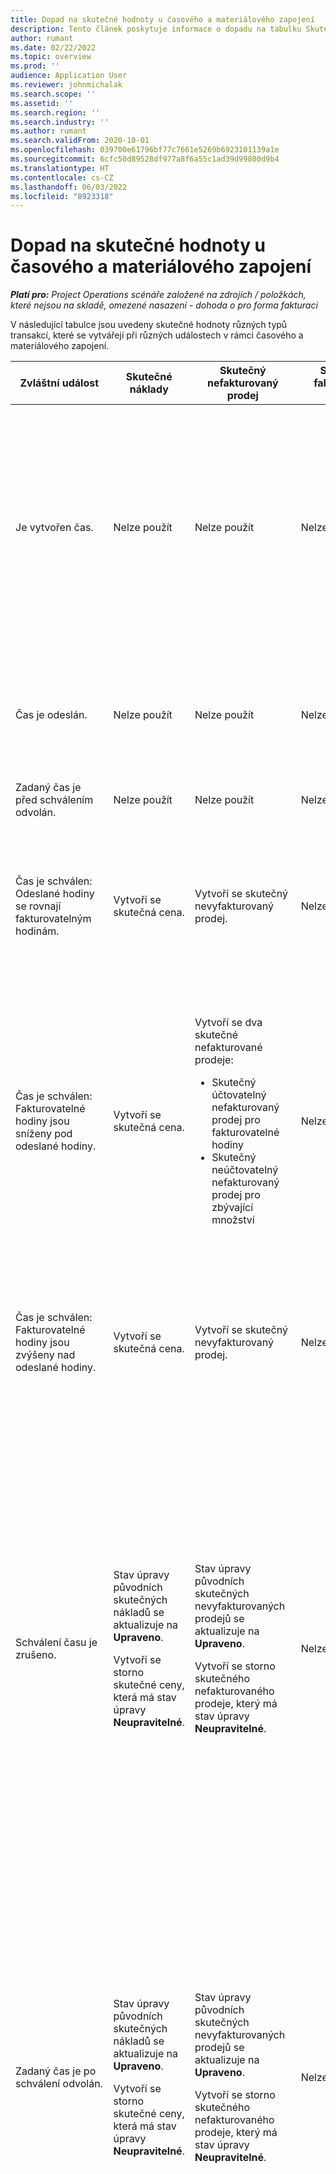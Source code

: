 ```yaml
---
title: Dopad na skutečné hodnoty u časového a materiálového zapojení
description: Tento článek poskytuje informace o dopadu na tabulku Skutečné hodnoty při různých událostech během životního cyklu časového a materiálového zapojení v Microsoft Dynamics 365 Project Operations.
author: rumant
ms.date: 02/22/2022
ms.topic: overview
ms.prod: ''
audience: Application User
ms.reviewer: johnmichalak
ms.search.scope: ''
ms.assetid: ''
ms.search.region: ''
ms.search.industry: ''
ms.author: rumant
ms.search.validFrom: 2020-10-01
ms.openlocfilehash: 039700e61796bf77c7661e5269b6923101139a1e
ms.sourcegitcommit: 6cfc50d89528df977a8f6a55c1ad39d99800d9b4
ms.translationtype: HT
ms.contentlocale: cs-CZ
ms.lasthandoff: 06/03/2022
ms.locfileid: "8923318"
---
```

# <a name="actuals-impact-in-a-time-and-materials-engagement"></a>Dopad na skutečné hodnoty u časového a materiálového zapojení

_**Platí pro:** Project Operations scénáře založené na zdrojích / položkách, které nejsou na skladě, omezené nasazení - dohoda o pro forma fakturaci_

V následující tabulce jsou uvedeny skutečné hodnoty různých typů transakcí, které se vytvářejí při různých událostech v rámci časového a materiálového zapojení.

| Zvláštní událost | Skutečné náklady | Skutečný nefakturovaný prodej | Skutečný fakturovaný prodej | Příklad |
|---|---|---|---|---|
| Je vytvořen čas. | Nelze použít | Nelze použít | Nelze použít | <p>Bob Kozack z organizační jednotky Fabrikam US, který stojí 100 USD za hodinu, pracuje na projektu s názvem „Instalace ARM ve společnosti Adatum“. Pro tento projekt je jeho smluvní fakturovaná sazba 200 USD za hodinu. Zde je ukázkový časový záznam za uživatele Bob Kozak:</p><p>Bob Kozack, 8 hodin</p> |
| Čas je odeslán. | Nelze použít | Nelze použít | Nelze použít | Pro časový záznam se vytvoří řádek nákladového deníku a deníky nevyúčtovaných prodejů. Výchozí cena a nákladová sazba se zadají do deníkového záznamu. |
| Zadaný čas je před schválením odvolán. | Nelze použít | Nelze použít | Nelze použít | |
| Čas je schválen: Odeslané hodiny se rovnají fakturovatelným hodinám. | Vytvoří se skutečná cena. | Vytvoří se skutečný nevyfakturovaný prodej. | Nelze použít | <p>Nové skutečné hodnoty, které jsou vytvořeny:</p><ul><li>**Skutečná cena:** Bob Kozack, 8 hodin, 800 USD</li><li>**Skutečné nevyfakturované prodeje:** Bob Kozack, 8 hodin, 1 600 USD</li></ul> |
| Čas je schválen: Fakturovatelné hodiny jsou sníženy pod odeslané hodiny. | Vytvoří se skutečná cena. | <p>Vytvoří se dva skutečné nefakturované prodeje:</p><ul><li>Skutečný účtovatelný nefakturovaný prodej pro fakturovatelné hodiny</li><li>Skutečný neúčtovatelný nefakturovaný prodej pro zbývající množství</li></ul> | Nelze použít | <p>Nové skutečné hodnoty, které jsou vytvořeny:</p><ul><li>**Skutečná cena:** Bob Kozack, 8 hodin, 800 USD</li><li>**Skutečné nevyfakturované prodeje**: Bob Kozack, 6 hodin, 1 200 USD, *Účtovatelné*</li><li>**Skutečné nevyfakturované prodeje**: Bob Kozack, 2 hodiny, 400 USD, *Neúčtovatelné*</li></ul> |
| Čas je schválen: Fakturovatelné hodiny jsou zvýšeny nad odeslané hodiny. | Vytvoří se skutečná cena. | Vytvoří se skutečný nevyfakturovaný prodej. | Nelze použít | <p>Nové skutečné hodnoty, které jsou vytvořeny:</p><ul><li>**Skutečná cena:** Bob Kozack, 8 hodin, 800 USD</li><li>**Skutečné nevyfakturované prodeje:** Bob Kozack, 10 hodin, 2 000 USD</li></ul> |
| Schválení času je zrušeno. | <p>Stav úpravy původních skutečných nákladů se aktualizuje na **Upraveno**.</p><p>Vytvoří se storno skutečné ceny, která má stav úpravy **Neupravitelné**.</p> | <p>Stav úpravy původních skutečných nevyfakturovaných prodejů se aktualizuje na **Upraveno**.</p><p>Vytvoří se storno skutečného nefakturovaného prodeje, který má stav úpravy **Neupravitelné**.</p> | Nelze použít | <p>Stávající skutečné hodnoty, které jsou aktualizovány:</p><ul><li>**Skutečná cena**: Bob Kozack, 8 hodin, 800 USD, *Upraveno*</li><li>**Skutečné nevyfakturované prodeje**: Bob Kozack, 8 hodin, 1 600 USD, *Upraveno*</li></ul><p>Nové skutečné hodnoty, které jsou vytvořeny pro předchozí finanční dopad:</p><ul><li>**Skutečná cena**: Bob Kozack, (8 hodin), (800 USD), *Neupravitelné*</li><li>**Skutečné nevyfakturované prodeje**: Bob Kozack, (8 hodin), (1 600 USD), *Neupravitelné*</li></ul> |
| Zadaný čas je po schválení odvolán. | <p>Stav úpravy původních skutečných nákladů se aktualizuje na **Upraveno**.</p><p>Vytvoří se storno skutečné ceny, která má stav úpravy **Neupravitelné**.</p> | <p>Stav úpravy původních skutečných nevyfakturovaných prodejů se aktualizuje na **Upraveno**.</p><p>Vytvoří se storno skutečného nefakturovaného prodeje, který má stav úpravy **Neupravitelné**.</p> | Nelze použít | <p>Stávající skutečné hodnoty, které jsou aktualizovány:</p><ul><li>**Skutečná cena**: Bob Kozack, 8 hodin, 800 USD, *Upraveno*</li><li>**Skutečné nevyfakturované prodeje**: Bob Kozack, 8 hodin, 1 600 USD, *Upraveno*</li></ul><p>Nové skutečné hodnoty, které jsou vytvořeny pro předchozí finanční dopad:</p><ul><li>**Skutečná cena**: Bob Kozack, (8 hodin), (800 USD), *Neupravitelné*</li><li>**Skutečné nevyfakturované prodeje**: Bob Kozack, (8 hodin), (1 600 USD), *Neupravitelné*</li></ul> |
| Smlouva není potvrzená. | <p>Stav úpravy starých skutečných nákladů se aktualizuje na **Upraveno**.</p><p>Vytvoří se storna skutečné ceny, která mají stav úpravy **Neupravitelné**.</p><p>Po přehodnocení smluvních pravidel se vytvoří nová skutečná cena.</p> | <p>Stav úpravy starých skutečných nevyfakturovaných prodejů se aktualizuje na **Upraveno**.</p><p>Vytvoří se storno skutečných nefakturovaných prodejů, které mají stav úpravy **Neupravitelné**.</p><p>Po přehodnocení smluvních pravidel se vytvoří nové skutečné nefakturované prodeje.</p> | Nelze použít | <p>Stávající skutečné hodnoty, které jsou aktualizovány:</p><ul><li>**Skutečná cena**: Bob Kozack, 8 hodin, 800 USD, *Upraveno*</li><li>**Skutečné nevyfakturované prodeje**: Bob Kozack, 8 hodin, 1 600 USD, *Upraveno*</li></ul><p>Nové skutečné hodnoty, které jsou vytvořeny pro předchozí finanční dopad:</p><ul><li>**Skutečná cena**: Bob Kozack, (8 hodin), (800 USD), *Neupravitelné*</li><li>**Skutečné nevyfakturované prodeje**: Bob Kozack, (8 hodin), (1 600 USD), *Neupravitelné*</li></ul><p>Nové skutečné hodnoty, které jsou vytvořeny pro přehodnocený finanční dopad:</p><ul><li>**Skutečná cena:** Bob Kozack, 8 hodin, 800 USD</li><li>**Skutečné nevyfakturované prodeje:** Bob Kozack, 8 hodin, 1 600 USD</li></ul> |
| Faktura je vytvořena. | Nelze použít | Nelze použít | Nelze použít | |
| Faktura není potvrzená. Množství na detailu řádku faktury se nemění oproti množství na skutečném nevyfakturovaném prodeji. | Nelze použít | <p>Stav faktury starého skutečného nevyfakturovaného prodeje se aktualizuje.</p><p>Vytvoří se storno skutečných nefakturovaných prodejů, které mají stav úpravy **Neupravitelné**. | Vytvoří se skutečný fakturovaný prodej. | <p>Stávající skutečná hodnota, která zůstává nezměněna:</p><ul><li>**Skutečná cena:** Bob Kozack, 8 hodin, 800 USD</li></ul><p>Stávající skutečná cena, která je aktualizována:</p><ul><li>**Skutečné nevyfakturované prodeje:** Bob Kozack, 8 hodin, 1 600 USD, *Zákaznická faktura zaúčtována*</li></ul>Nová skutečná hodnota, která je vytvořena pro storno finanční nedokončené výroby:</p><ul><li>**Skutečné nevyfakturované prodeje:** Bob Kozack, (8 hodin), (1 600 USD)</li></ul><p>Nová skutečná hodnota, která je vytvořena pro zaznamenání hodnot fakturovaného prodeje:</p><ul><li>**Skutečné fakturované prodeje:** Bob Kozack, 8 hodin, 1 600 USD</li></ul> |
| Faktura je potvrzena po snížení množství na detailu řádku faktury z množství na skutečném nevyfakturovaném prodeji. | Nelze použít | <p>Stav úpravy původních skutečných nevyfakturovaných prodejů se aktualizuje na **Upraveno**.</p><p>Pro původní skutečné nevyfakturované prodeje jsou vytvořena storna skutečných nevyfakturovaných prodejů. Mají stav přizpůsobení **Neupravitelné**.</p><p>Vytvoří se dva nové skutečné nefakturované prodeje:</p><ul><li>Skutečný účtovatelný nefakturovaný prodej pro fakturovatelné hodiny</li><li>Skutečný neúčtovatelný nefakturovaný prodej pro zbývající množství</li></ul><p>Pro dva nové skutečné nevyfakturované prodeje jsou vytvořena storna skutečných nevyfakturovaných prodejů.</p> | <p>Vytvoří se dva skutečné fakturované prodeje:</p><ul><li>Skutečný účtovatelný fakturovaný prodej pro fakturovatelné hodiny</li><li>Skutečný neúčtovatelný fakturovaný prodej pro zbývající množství</li></ul> | <p>Stávající skutečná hodnota, která zůstává nezměněna:</p><ul><li>**Skutečná cena:** Bob Kozack, 8 hodin, 800 USD</li></ul><p>Stávající skutečná cena, která je aktualizována:</p><ul><li>**Skutečné nevyfakturované prodeje**: Bob Kozack, 8 hodin, 1 600 USD, *Upraveno*</li></ul><p>Nová skutečná hodnota, která je vytvořena pro storno předchozí finanční nedokončené výroby:</p><ul><li>**Skutečné nevyfakturované prodeje**: Bob Kozack, (8 hodin), (1 600 USD), *Neupravitelné*</li></ul><p>Nové skutečné dohody, které jsou vytvořeny pro záznam aktualizované nedokončené výroby prodeje:</p><ul><li>**Skutečné nevyfakturované prodeje**: Bob Kozack, 6 hodin, 1 200 USD, *Účtovatelné*</li><li>**Skutečné nevyfakturované prodeje**: Bob Kozack, 2 hodiny, 400 USD, *Neúčtovatelné*</li></ul><p>Nové skutečné dohody, které jsou vytvořeny pro storno aktualizované nedokončené výroby prodeje:</p><ul><li>**Skutečné nevyfakturované prodeje**: Bob Kozack, (6 hodin), (1 200 USD), *Účtovatelné*</li><li>**Skutečné nevyfakturované prodeje**: Bob Kozack, (2 hodiny), (400 USD), *Neúčtovatelné*</li></ul><p>Nové skutečné hodnoty, které jsou vytvořeny pro zaznamenání hodnot fakturovaného prodeje:</p><ul><li>**Skutečné fakturované prodeje**: Bob Kozack, 6 hodin, 1 200 USD, *Účtovatelné*</li><li>**Skutečné fakturované prodeje**: Bob Kozack, 2 hodiny, 400 USD, *Neúčtovatelné*</li></ul> |
| Faktura je potvrzena po zvýšení množství na detailu řádku faktury z množství na skutečném nevyfakturovaném prodeji. | Nelze použít | <p>Stav úpravy původních skutečných nevyfakturovaných prodejů se aktualizuje na **Upraveno**.</p><p>Pro původní skutečné nevyfakturované prodeje jsou vytvořena storna skutečných nevyfakturovaných prodejů. Mají stav přizpůsobení **Neupravitelné**.</p><p>Pro nové množství se vytvoří nové skutečné nefakturované prodeje.</p><p>Pro nové skutečné nevyfakturované prodeje jsou vytvořena storna skutečných nevyfakturovaných prodejů.</p> | Pro nové množství se vytvoří skutečné fakturované prodeje. | <p>Stávající skutečná hodnota, která zůstává nezměněna:</p><ul><li>**Skutečná cena:** Bob Kozack, 8 hodin, 800 USD</li></ul><p>Stávající skutečná cena, která je aktualizována:</p><ul><li>**Skutečné nevyfakturované prodeje**: Bob Kozack, 8 hodin, 1 600 USD, *Upraveno*</li></ul><p>Nová skutečná hodnota, která je vytvořena pro storno předchozí finanční nedokončené výroby:</p><ul><li>**Skutečné nevyfakturované prodeje**: Bob Kozack, (8 hodin), (1 600 USD), *Neupravitelné*</li></ul><p>Nová skutečná hodnota, která je vytvořena pro záznam aktualizované nedokončené výroby prodeje:</p><ul><li>**Skutečné nevyfakturované prodeje**: Bob Kozack, 10 hodin, 2 000 USD, *Účtovatelné*</li></ul><p>Nová skutečná hodnota, která je vytvořena pro storno aktualizované nedokončené výroby prodeje:</p><ul><li>**Skutečné nevyfakturované prodeje**: Bob Kozack, (10 hodin), (2 000 USD), *Účtovatelné*, *Neupravitelné*</li></ul><p>Nová skutečná hodnota, která je vytvořena pro zaznamenání hodnot fakturovaného prodeje:</p><ul><li>**Skutečné fakturované prodeje**: Bob Kozack, 10 hodin, 2 000 USD, *Účtovatelné*</li></ul> |
| Faktura je opravena za účelem snížení účtovatelného množství nebo ceny. | Nelze použít | <p>Vytvoří se dva skutečné nefakturované prodeje:</p><ul><li>Účtovatelné nevyfakturované skutečné prodeje za množství na opravné faktuře</li><li>Skutečný účtovatelný nefakturovaný prodej pro zbývající množství</li></ul><p>Pro dva nové skutečné nevyfakturované prodeje jsou vytvořena storna skutečných nevyfakturovaných prodejů.</p> | <p>Vytvoří se storno skutečného fakturovaného prodeje.</p><p>Pro nové množství se vytvoří nové skutečné fakturované prodeje. | <p>Stávající skutečné hodnoty, které zůstávají nezměněny:</p><ul><li>**Skutečná cena:** Bob Kozack, 8 hodin, 800 USD</li><li>**Skutečné nevyfakturované prodeje:** Bob Kozack, 8 hodin, 1 600 USD, *Zákaznická faktura zaúčtována*</li><li>**Skutečné nevyfakturované prodeje:** Bob Kozack, (8 hodin), (1 600 USD)</li></ul><p>Stávající skutečná cena, která je aktualizována:</p><ul><li>**Skutečné fakturované prodeje**: Bob Kozack, (8 hodin), (1 600 USD), *Upraveno*</li></ul><p>Nová skutečná hodnota, která je vytvořena pro storno předchozích hodnot fakturovaného prodeje:</p><ul><li>**Skutečné fakturované prodeje**: Bob Kozack, (8 hodin), (1 600 USD), *Neupravitelné*</li></ul><p>Nové skutečné dohody, které jsou vytvořeny pro záznam opravené nedokončené výroby prodeje:</p><ul><li>**Skutečné nevyfakturované prodeje**: Bob Kozack, 6 hodin, 1 200 USD, *Účtovatelné*, *Zákaznická faktura zaúčtována*</li><li>**Skutečné nevyfakturované prodeje**: Bob Kozack, 2 hodiny, 400 USD, *Účtovatelné*</li></ul><p>Nová skutečná hodnota, která je vytvořena pro storno opravené nedokončené výroby prodeje:</p><ul><li>**Skutečné nevyfakturované prodeje**: Bob Kozack, (6 hodin), (1 200 USD), *Účtovatelné*, *Neupravitelné*</li></ul><p>Nová skutečná hodnota, která je vytvořena pro zaznamenání opravených hodnot fakturovaného prodeje:</p><ul><li>**Skutečné fakturované prodeje**: Bob Kozack, 6 hodin, 1 200 USD, *Účtovatelné*</li></ul> |
| Faktura je opravena za účelem zvýšení účtovatelného množství nebo ceny. | Nelze použít | <p>Pro nové množství se vytvoří nové skutečné nefakturované prodeje.</p> <p>Pro nové skutečné nevyfakturované prodeje jsou vytvořena storna skutečných nevyfakturovaných prodejů.</p> | <p>Vytvoří se storno skutečného fakturovaného prodeje.</p>Pro nové množství se vytvoří nové skutečné fakturované prodeje.</p> | <p>Stávající skutečné hodnoty, které zůstávají nezměněny:</p><ul><li>**Skutečná cena:** Bob Kozack, 8 hodin, 800 USD</li><li>**Skutečné nevyfakturované prodeje:** Bob Kozack, 8 hodin, 1 600 USD, *Zákaznická faktura zaúčtována*</li><li>**Skutečné nevyfakturované prodeje:** Bob Kozack, (8 hodin), (1 600 USD)</li></ul><p>Stávající skutečná cena, která je aktualizována:</p><ul><li>**Skutečné fakturované prodeje**: Bob Kozack, (8 hodin), (1 600 USD), *Upraveno*</li></ul><p>Nová skutečná hodnota, která je vytvořena pro storno předchozích hodnot fakturovaného prodeje:</p><ul><li>**Skutečné fakturované prodeje**: Bob Kozack, (8 hodin), (1 600 USD), *Neupravitelné*</li></ul><p>Nová skutečná hodnota, která je vytvořena pro záznam opravené nedokončené výroby prodeje:</p><ul><li>**Skutečné nevyfakturované prodeje**: Bob Kozack, 10 hodin, 2 000 USD, *Účtovatelné*, *Zákaznická faktura zaúčtována*</li></ul><p>Nová skutečná hodnota, která je vytvořena pro storno opravené nedokončené výroby prodeje:</p><ul><li>**Skutečné nevyfakturované prodeje**: Bob Kozack, (10 hodin), (2 000 USD), *Účtovatelné*</li></ul><p>Nová skutečná hodnota, která je vytvořena pro zaznamenání opravených hodnot fakturovaného prodeje:</p><ul><li>**Skutečné fakturované prodeje**: Bob Kozack, 10 hodin, 2 000 USD, *Účtovatelné*</li></ul> |

[!INCLUDE[footer-include](../includes/footer-banner.md)]
